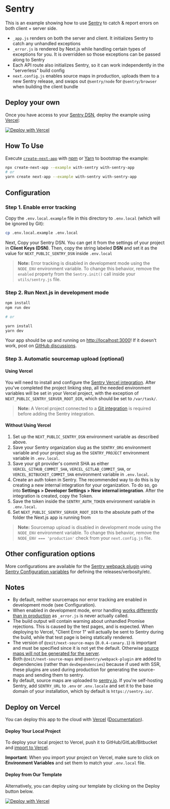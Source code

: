# Sentry

This is an example showing how to use [Sentry](https://sentry.io) to catch & report errors on both client + server side.

- `_app.js` renders on both the server and client. It initializes Sentry to catch any unhandled exceptions
- `_error.js` is rendered by Next.js while handling certain types of exceptions for you. It is overridden so those exceptions can be passed along to Sentry
- Each API route also initializes Sentry, so it can work independently in the "serverless" build config
- `next.config.js` enables source maps in production, uploads them to a new Sentry release, and swaps out `@sentry/node` for `@sentry/browser` when building the client bundle

## Deploy your own

Once you have access to your [Sentry DSN](#step-1-enable-error-tracking), deploy the example using [Vercel](https://vercel.com?utm_source=github&utm_medium=readme&utm_campaign=next-example):

[![Deploy with Vercel](https://vercel.com/button)](https://vercel.com/new/git/external?repository-url=https://github.com/vercel/next.js/tree/canary/examples/with-sentry&project-name=with-sentry&repository-name=with-sentry&env=NEXT_PUBLIC_SENTRY_DSN&envDescription=DSN%20Key%20required%20by%20Sentry&envLink=https://github.com/vercel/next.js/tree/canary/examples/with-sentry%23step-1-enable-error-tracking)

## How To Use

Execute [`create-next-app`](https://github.com/vercel/next.js/tree/canary/packages/create-next-app) with [npm](https://docs.npmjs.com/cli/init) or [Yarn](https://yarnpkg.com/lang/en/docs/cli/create/) to bootstrap the example:

```bash
npx create-next-app --example with-sentry with-sentry-app
# or
yarn create next-app --example with-sentry with-sentry-app
```

## Configuration

### Step 1. Enable error tracking

Copy the `.env.local.example` file in this directory to `.env.local` (which will be ignored by Git):

```bash
cp .env.local.example .env.local
```

Next, Copy your Sentry DSN. You can get it from the settings of your project in **Client Keys (DSN)**. Then, copy the string labeled **DSN** and set it as the value for `NEXT_PUBLIC_SENTRY_DSN` inside `.env.local`

> **Note:** Error tracking is disabled in development mode using the `NODE_ENV` environment variable. To change this behavior, remove the `enabled` property from the `Sentry.init()` call inside your `utils/sentry.js` file.

### Step 2. Run Next.js in development mode

```bash
npm install
npm run dev

# or

yarn install
yarn dev
```

Your app should be up and running on [http://localhost:3000](http://localhost:3000)! If it doesn't work, post on [GitHub discussions](https://github.com/vercel/next.js/discussions).

### Step 3. Automatic sourcemap upload (optional)

#### Using Vercel

You will need to install and configure the [Sentry Vercel integration](https://docs.sentry.io/workflow/integrations/vercel). After you've completed the project linking step, all the needed environment variables will be set in your Vercel project, with the exception of `NEXT_PUBLIC_SENTRY_SERVER_ROOT_DIR`, which should be set to `/var/task/`.

> **Note:** A Vercel project connected to a [Git integration](https://vercel.com/docs/platform/deployments#git) is required before adding the Sentry integration.

#### Without Using Vercel

1. Set up the `NEXT_PUBLIC_SENTRY_DSN` environment variable as described above.
2. Save your Sentry organization slug as the `SENTRY_ORG` environment variable and your project slug as the `SENTRY_PROJECT` environment variable in `.env.local`.
3. Save your git provider's commit SHA as either `VERCEL_GITHUB_COMMIT_SHA`, `VERCEL_GITLAB_COMMIT_SHA`, or `VERCEL_BITBUCKET_COMMIT_SHA` environment variable in `.env.local`.
4. Create an auth token in Sentry. The recommended way to do this is by creating a new internal integration for your organization. To do so, go into **Settings > Developer Settings > New internal integration**. After the integration is created, copy the Token.
5. Save the token inside the `SENTRY_AUTH_TOKEN` environment variable in `.env.local`.
6. Set `NEXT_PUBLIC_SENTRY_SERVER_ROOT_DIR` to the absolute path of the folder the Next.js app is running from

> **Note:** Sourcemap upload is disabled in development mode using the `NODE_ENV` environment variable. To change this behavior, remove the `NODE_ENV === 'production'` check from your `next.config.js` file.

## Other configuration options

More configurations are available for the [Sentry webpack plugin](https://github.com/getsentry/sentry-webpack-plugin) using [Sentry Configuration variables](https://docs.sentry.io/cli/configuration/) for defining the releases/verbosity/etc.

## Notes

- By default, neither sourcemaps nor error tracking are enabled in development mode (see Configuration).
- When enabled in development mode, error handling [works differently than in production](https://nextjs.org/docs/advanced-features/custom-error-page#customizing-the-error-page) as `_error.js` is never actually called.
- The build output will contain warning about unhandled Promise rejections. This is caused by the test pages, and is expected. When deploying to Vercel, "Client Error 1" will actually be sent to Sentry during the build, while that test page is being statically rendered.
- The version of `@zeit/next-source-maps` (`0.0.4-canary.1`) is important and must be specified since it is not yet the default. Otherwise [source maps will not be generated for the server](https://github.com/zeit/next-plugins/issues/377).
- Both `@zeit/next-source-maps` and `@sentry/webpack-plugin` are added to dependencies (rather than `devDependencies`) because if used with SSR, these plugins are used during production for generating the source-maps and sending them to sentry.
- By default, source maps are uploaded to [sentry.io](https://sentry.io). If you're self-hosting Sentry, add `SENTRY_URL` to `.env` or `.env.locale` and set it to the base domain of your installation, which by default is `https://sentry.io/`.

## Deploy on Vercel

You can deploy this app to the cloud with [Vercel](https://vercel.com?utm_source=github&utm_medium=readme&utm_campaign=next-example) ([Documentation](https://nextjs.org/docs/deployment)).

#### Deploy Your Local Project

To deploy your local project to Vercel, push it to GitHub/GitLab/Bitbucket and [import to Vercel](https://vercel.com/new?utm_source=github&utm_medium=readme&utm_campaign=next-example).

**Important**: When you import your project on Vercel, make sure to click on **Environment Variables** and set them to match your `.env.local` file.

#### Deploy from Our Template

Alternatively, you can deploy using our template by clicking on the Deploy button below.

[![Deploy with Vercel](https://vercel.com/button)](https://vercel.com/new/git/external?repository-url=https://github.com/vercel/next.js/tree/canary/examples/with-sentry&project-name=with-sentry&repository-name=with-sentry&env=NEXT_PUBLIC_SENTRY_DSN&envDescription=DSN%20Key%20required%20by%20Sentry&envLink=https://github.com/vercel/next.js/tree/canary/examples/with-sentry%23step-1-enable-error-tracking)
